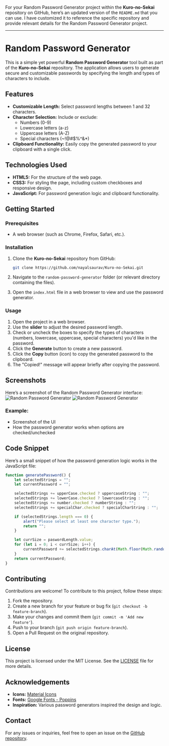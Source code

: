 For your Random Password Generator project within the **Kuro-no-Sekai** repository on GitHub, here’s an updated version of the `README.md` that you can use. I have customized it to reference the specific repository and provide relevant details for the Random Password Generator project.

---

# Random Password Generator

This is a simple yet powerful **Random Password Generator** tool built as part of the **Kuro-no-Sekai** repository. The application allows users to generate secure and customizable passwords by specifying the length and types of characters to include.

## Features

- **Customizable Length:** Select password lengths between 1 and 32 characters.
- **Character Selection:** Include or exclude:
  - Numbers (0-9)
  - Lowercase letters (a-z)
  - Uppercase letters (A-Z)
  - Special characters (~!@#$%^&*)
- **Clipboard Functionality:** Easily copy the generated password to your clipboard with a single click.

## Technologies Used

- **HTML5:** For the structure of the web page.
- **CSS3:** For styling the page, including custom checkboxes and responsive design.
- **JavaScript:** For password generation logic and clipboard functionality.

## Getting Started

### Prerequisites

- A web browser (such as Chrome, Firefox, Safari, etc.).

### Installation

1. Clone the **Kuro-no-Sekai** repository from GitHub:
   ```bash
   git clone https://github.com/nayalsaurav/Kuro-no-Sekai.git
   ```

2. Navigate to the `random-password-generator` folder (or relevant directory containing the files).

3. Open the `index.html` file in a web browser to view and use the password generator.

### Usage

1. Open the project in a web browser.
2. Use the **slider** to adjust the desired password length.
3. Check or uncheck the boxes to specify the types of characters (numbers, lowercase, uppercase, special characters) you'd like in the password.
4. Click the **Generate** button to create a new password.
5. Click the **Copy** button (icon) to copy the generated password to the clipboard.
6. The "Copied!" message will appear briefly after copying the password.

## Screenshots

Here’s a screenshot of the Random Password Generator interface:
![Random Password Generator](assets/randomPassword.png)
![Random Password Generator](assets/randomPassword2.png)



### Example:
- Screenshot of the UI
- How the password generator works when options are checked/unchecked

## Code Snippet

Here’s a small snippet of how the password generation logic works in the JavaScript file:

```javascript
function generatePassword() {
    let selectedStrings = "";
    let currentPassword = "";

    selectedStrings += upperCase.checked ? uppercaseString : "";
    selectedStrings += lowerCase.checked ? lowercaseString : "";
    selectedStrings += number.checked ? numberString : "";
    selectedStrings += specialChar.checked ? specialCharString : "";

    if (selectedStrings.length === 0) {
        alert("Please select at least one character type.");
        return "";
    }

    let currSize = paswordLength.value;
    for (let i = 0; i < currSize; i++) {
        currentPassword += selectedStrings.charAt(Math.floor(Math.random() * selectedStrings.length));
    }
    return currentPassword;
}
```

## Contributing

Contributions are welcome! To contribute to this project, follow these steps:

1. Fork the repository.
2. Create a new branch for your feature or bug fix (`git checkout -b feature-branch`).
3. Make your changes and commit them (`git commit -m 'Add new feature'`).
4. Push to your branch (`git push origin feature-branch`).
5. Open a Pull Request on the original repository.

## License

This project is licensed under the MIT License. See the [LICENSE](LICENSE) file for more details.

## Acknowledgements

- **Icons:** [Material Icons](https://material.io/resources/icons/)
- **Fonts:** [Google Fonts - Poppins](https://fonts.google.com/)
- **Inspiration:** Various password generators inspired the design and logic.

## Contact

For any issues or inquiries, feel free to open an issue on the [GitHub repository](https://github.com/nayalsaurav/Kuro-no-Sekai.git).
